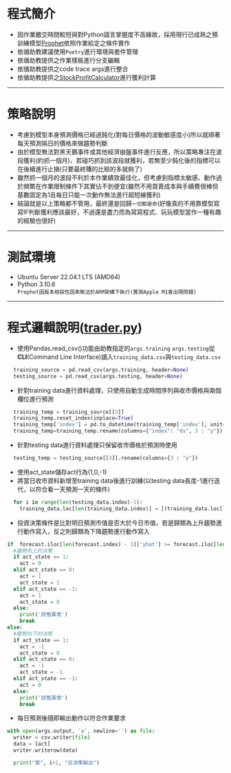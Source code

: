 # 程式簡介
* 因作業繳交時間較短與對Python語言掌握度不高緣故，採用現行已成熟之預訓練模型[Prophet](https://facebook.github.io/prophet/)依照作業給定之條件實作
* 依循助教建議使用`Poetry`進行環境與套件管理
* 依循助教提供之作業樣板進行分支編輯
* 依循助教提供之code trace args進行整合
* 依循助教提供之[StockProfitCalculator](https://github.com/NCKU-CCS/StockProfitCalculator)進行獲利計算
---
# 策略說明
* 考慮到模型本身預測價格已經過鈍化(對每日價格的波動敏感度小)所以就順著每天預測隔日的價格來做趨勢判斷
* 由於模型無法對黑天鵝事件或其他經濟崩盤事件進行反應，所以策略專注在波段獲利(約抓一個月)，若碰巧抓到該波段就獲利，若無至少鈍化後的指標可以在後續進行止損(只要最終賺的比賠的多就夠了)
* 雖然抓一個月的波段不利於本作業績效最佳化，但考慮到指標太敏感、動作過於頻繁在作業限制條件下其實佔不到便宜(雖然不用買賣成本與手續費很棒但基數固定為1且每日只能一次動作無法進行超短線獲利)
* 結論就是以上策略都不管用，最終還是回歸`一切都是命`(好像真的不用靠模型寫寫IF判斷獲利應該最好，不過還是盡力而為寫寫程式、玩玩模型當作一種有趣的經驗也很好)
---
# 測試環境
* Ubuntu Server 22.04.1 LTS (AMD64)  
* Python 3.10.6  
`Prophet因版本相容性因素無法於ARM架構下執行(實測Apple M1會出現問題)`
---
# 程式邏輯說明([trader.py](https://github.com/chihen73/1111_P761400_HW1/blob/main/trader.py))
* 使用Pandas.read_csv()功能由助教指定的`args.training` `args.testing`從**CLI**(Command Line Interface)讀入`training_data.csv`與`testing_data.csv`
```python
  training_source = pd.read_csv(args.training, header=None)
  testing_source = pd.read_csv(args.testing, header=None)
```
* 針對training data進行資料處理，只使用自動生成時間序列與收市價格與兩個欄位進行預測
```python
  training_temp = training_source[[3]]
  training_temp.reset_index(inplace=True)
  training_temp['index'] = pd.to_datetime(training_temp['index'], unit='D')
  training_temp=training_temp.rename(columns={"index": "ds", 3 : "y"})
```
* 針對testing data進行資料處理只保留收市價格於預測時使用
```python
  testing_temp = testing_source[[3]].rename(columns={3 : "y"})
```
* 使用act_state儲存act行為(1,0,-1)
* 將當日收市資料新增至training data後進行訓練(以testing data長度-1進行迭代，以符合看一天預測一天的條件)
```python
  for i in range(len(testing_data.index)-1):
    training_data.loc[len(training_data.index)] = [(training_data.loc[len(training_data.index)-1][0]) + timedelta(days=1) ,testing_data.iloc[i]['y']]
```
* 投資決策條件是比對明日預測市值是否大於今日市值，若是歸類為上升趨勢進行動作寫入，反之則歸類為下降趨勢進行動作寫入
```python
if  forecast.iloc[len(forecast.index) - 1]['yhat'] >= forecast.iloc[len(forecast.index) - 2]['yhat'] :
  #趨勢向上的決策
  if act_state == 1:
    act = 0
  elif act_state == 0:
    act = 1
    act_state = 1
  elif act_state == -1:
    act = 1
    act_state = 0 
  else:
    print('狀態異常')
    break
else: 
  #趨勢向下的決策
  if act_state == 1:
    act = -1
    act_state = 0
  elif act_state == 0:
    act = -1
    act_state = -1
  elif act_state == -1:
    act = 0
  else:
    print('狀態異常')
    break
```
* 每日預測後隨即輸出動作以符合作業要求
```python
with open(args.output, 'a', newline='') as file:
  writer = csv.writer(file)
  data = [act]
  writer.writerow(data)

  print("第", i+1, "日決策輸出")
```
